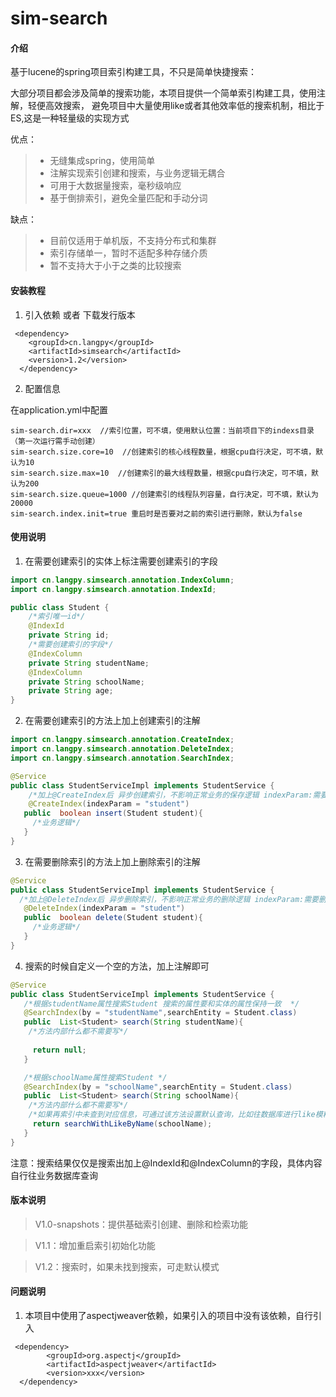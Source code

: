 # sim-search

#### 介绍
基于lucene的spring项目索引构建工具，不只是简单快捷搜索：

大部分项目都会涉及简单的搜索功能，本项目提供一个简单索引构建工具，使用注解，轻便高效搜索，
避免项目中大量使用like或者其他效率低的搜索机制，相比于ES,这是一种轻量级的实现方式

优点：
> * 无缝集成spring，使用简单
> * 注解实现索引创建和搜索，与业务逻辑无耦合
> * 可用于大数据量搜索，毫秒级响应
> * 基于倒排索引，避免全量匹配和手动分词

缺点：
> * 目前仅适用于单机版，不支持分布式和集群
> * 索引存储单一，暂时不适配多种存储介质
> * 暂不支持大于小于之类的比较搜索

#### 安装教程

1.  引入依赖 或者 下载发行版本
```
 <dependency>
    <groupId>cn.langpy</groupId>
    <artifactId>simsearch</artifactId>
    <version>1.2</version>
  </dependency>
```
2.  配置信息

在application.yml中配置
```
sim-search.dir=xxx  //索引位置，可不填，使用默认位置：当前项目下的indexs目录（第一次运行需手动创建）
sim-search.size.core=10  //创建索引的核心线程数量，根据cpu自行决定，可不填，默认为10
sim-search.size.max=10  //创建索引的最大线程数量，根据cpu自行决定，可不填，默认为200
sim-search.size.queue=1000 //创建索引的线程队列容量，自行决定，可不填，默认为20000
sim-search.index.init=true 重启时是否要对之前的索引进行删除，默认为false
```

#### 使用说明

1.  在需要创建索引的实体上标注需要创建索引的字段
```java
import cn.langpy.simsearch.annotation.IndexColumn;
import cn.langpy.simsearch.annotation.IndexId;

public class Student {
    /*索引唯一id*/
    @IndexId 
    private String id;
    /*需要创建索引的字段*/
    @IndexColumn
    private String studentName;
    @IndexColumn
    private String schoolName;
    private String age;
}
```

2.  在需要创建索引的方法上加上创建索引的注解

```java
import cn.langpy.simsearch.annotation.CreateIndex;
import cn.langpy.simsearch.annotation.DeleteIndex;
import cn.langpy.simsearch.annotation.SearchIndex;

@Service
public class StudentServiceImpl implements StudentService {
    /*加上@CreateIndex后 异步创建索引，不影响正常业务的保存逻辑 indexParam:需要创建索引的参数*/
    @CreateIndex(indexParam = "student")
   public  boolean insert(Student student){
     /*业务逻辑*/
   }
}
```

3.  在需要删除索引的方法上加上删除索引的注解

```java
@Service
public class StudentServiceImpl implements StudentService {
  /*加上@DeleteIndex后 异步删除索引，不影响正常业务的删除逻辑 indexParam:需要删除索引的参数*/
   @DeleteIndex(indexParam = "student")
   public  boolean delete(Student student){
     /*业务逻辑*/
   }
}
```

4.  搜索的时候自定义一个空的方法，加上注解即可

```java
@Service
public class StudentServiceImpl implements StudentService {
   /*根据studentName属性搜索Student 搜索的属性要和实体的属性保持一致  */
   @SearchIndex(by = "studentName",searchEntity = Student.class)
   public  List<Student> search(String studentName){
    /*方法内部什么都不需要写*/
    
     return null;
   }

   /*根据schoolName属性搜索Student */
   @SearchIndex(by = "schoolName",searchEntity = Student.class)
   public  List<Student> search(String schoolName){
    /*方法内部什么都不需要写*/
    /*如果再索引中未查到对应信息，可通过该方法设置默认查询，比如往数据库进行like模糊匹配*/
     return searchWithLikeByName(schoolName);
   }
}
```
注意：搜索结果仅仅是搜索出加上@IndexId和@IndexColumn的字段，具体内容自行往业务数据库查询

#### 版本说明

> V1.0-snapshots：提供基础索引创建、删除和检索功能

> V1.1：增加重启索引初始化功能

> V1.2：搜索时，如果未找到搜索，可走默认模式

#### 问题说明

1.  本项目中使用了aspectjweaver依赖，如果引入的项目中没有该依赖，自行引入
```
 <dependency>
        <groupId>org.aspectj</groupId>
        <artifactId>aspectjweaver</artifactId>
        <version>xxx</version>
  </dependency>
```
